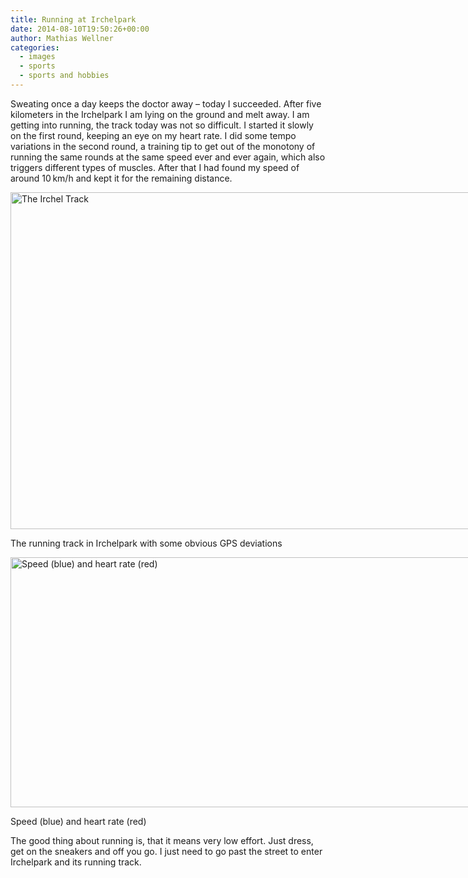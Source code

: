 ```yaml
---
title: Running at Irchelpark
date: 2014-08-10T19:50:26+00:00
author: Mathias Wellner
categories:
  - images
  - sports
  - sports and hobbies
---
```

Sweating once a day keeps the doctor away &ndash; today I succeeded. After five kilometers in the Irchelpark I am lying on the ground and melt away. I am getting into running, the track today was not so difficult. I started it slowly on the first round, keeping an eye on my heart rate. I did some tempo variations in the second round, a training tip to get out of the monotony of running the same rounds at the same speed ever and ever again, which also triggers different types of muscles. After that I had found my speed of around 10&thinsp;km/h and kept it for the remaining distance. 

<div id="attachment_4754" style="width: 1010px" class="wp-caption aligncenter">
  <a href="/wp-uploads/2014/08/irchelpark.jpg"><img src="/wp-uploads/2014/08/irchelpark.jpg" alt="The Irchel Track" width="1000" height="539" class="size-full wp-image-4754" srcset="http://www.mwellner.de/wp-uploads/2014/08/irchelpark.jpg 1000w, http://www.mwellner.de/wp-uploads/2014/08/irchelpark-300x161.jpg 300w, http://www.mwellner.de/wp-uploads/2014/08/irchelpark-250x134.jpg 250w, http://www.mwellner.de/wp-uploads/2014/08/irchelpark-150x80.jpg 150w" sizes="(max-width: 1000px) 100vw, 1000px" /></a>
  
  <p class="wp-caption-text">
    The running track in Irchelpark with some obvious GPS deviations
  </p>
</div>

<div id="attachment_4756" style="width: 860px" class="wp-caption aligncenter">
  <a href="/wp-uploads/2014/08/joggen.png"><img src="/wp-uploads/2014/08/joggen-1024x483.png" alt="Speed (blue) and heart rate (red)" width="850" height="400" class="size-large wp-image-4756" srcset="http://www.mwellner.de/wp-uploads/2014/08/joggen-1024x483.png 1024w, http://www.mwellner.de/wp-uploads/2014/08/joggen-300x141.png 300w, http://www.mwellner.de/wp-uploads/2014/08/joggen-250x118.png 250w, http://www.mwellner.de/wp-uploads/2014/08/joggen-150x70.png 150w, http://www.mwellner.de/wp-uploads/2014/08/joggen.png 1254w" sizes="(max-width: 850px) 100vw, 850px" /></a>
  
  <p class="wp-caption-text">
    Speed (blue) and heart rate (red)
  </p>
</div>

The good thing about running is, that it means very low effort. Just dress, get on the sneakers and off you go. I just need to go past the street to enter Irchelpark and its running track.